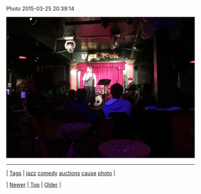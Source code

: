 <!--
title: Photo 2015-03-25 20
date: 2020-06-28T15:27:00.072Z
tags: jazz, comedy, auctions, cause, photo
-->


Photo 2015-03-25 20:39:14

![](114607145132-0.jpg)

<!--BOTTOM-POST-NAVIGATION-->
---

| [Tags](tags.md) | [jazz](tag-jazz.md) [comedy](tag-comedy.md) [auctions](tag-auctions.md) [cause](tag-cause.md) [photo](tag-photo.md) |

| [Newer](114540177819.md) | [Top](index.md) | [Older](114607178244.md) |